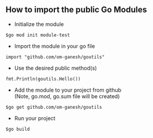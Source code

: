 ## How to import the public Go Modules

- Initialize the module 
```
$go mod init module-test
```

- Import the module in your go file  
``` 
import "github.com/om-ganesh/goutils" 
```
- Use the desired public method(s)  
``` 
fmt.Println(goutils.Hello()) 
```
- Add the module to your project from github  
(Note, go.mod, go.sum file will be created)  
```
$go get github.com/om-ganesh/goutils 
```
- Run your project
```
$go build 
```